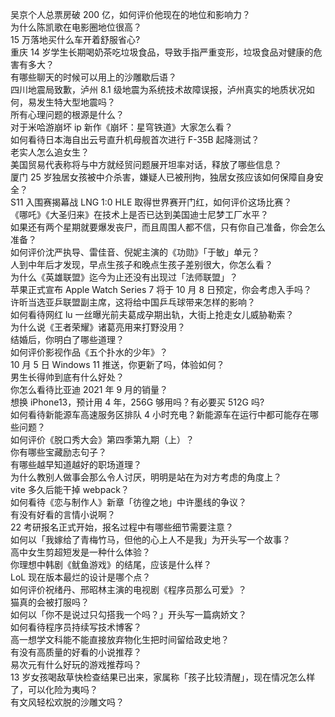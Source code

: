 吴京个人总票房破 200 亿，如何评价他现在的地位和影响力？  
为什么陈凯歌在电影圈地位很高？  
15 万落地买什么车开着舒服省心?  
重庆 14 岁学生长期喝奶茶吃垃圾食品，导致手指严重变形，垃圾食品对健康的危害有多大？  
有哪些聊天的时候可以用上的沙雕歇后语？  
四川地震局致歉，泸州 8.1 级地震为系统技术故障误报，泸州真实的地质状况如何，易发生特大型地震吗？  
所有心理问题的根源是什么？  
对于米哈游崩坏 ip 新作《崩坏：星穹铁道》大家怎么看？  
如何看待日本海自出云号直升机母舰首次进行 F-35B 起降测试？  
老实人怎么追女生？  
美国贸易代表称将与中方就经贸问题展开坦率对话，释放了哪些信息？  
厦门 25 岁独居女孩被中介杀害，嫌疑人已被刑拘，独居女孩应该如何保障自身安全？  
S11 入围赛揭幕战 LNG 1:0 HLE 取得世界赛开门红，如何评价这场比赛？  
《哪吒》《大圣归来》在技术上是否已达到美国迪士尼梦工厂水平？  
如果还有两个星期就要爆发丧尸，而且周围人都不信，只有你自己准备，你会怎么准备？  
如何评价沈严执导、雷佳音、倪妮主演的《功勋》「于敏」单元？  
人到中年后才发现，早点生孩子和晚点生孩子差别很大，你怎么看？  
为什么《英雄联盟》迄今为止还没有出现过「法师联盟」？  
苹果正式宣布 Apple Watch Series 7 将于 10 月 8 日预定，你会考虑入手吗？  
许昕当选亚乒联盟副主席，这将给中国乒乓球带来怎样的影响？  
如何看待网红 lu 一丝曝光前夫葛成孕期出轨，大街上抢走女儿威胁勒索？  
为什么说《王者荣耀》诸葛亮用来打野没用？  
结婚后，你明白了哪些道理？  
如何评价影视作品《五个扑水的少年》？  
10 月 5 日 Windows 11 推送，你更新了吗，体验如何？  
男生长得帅到底有什么好处？  
你怎么看待比亚迪 2021 年 9 月的销量？  
想换 iPhone13，预计用 4 年，256G 够用吗？有必要买 512G 吗?  
如何看待新能源车高速服务区排队 4 小时充电？新能源车在运行中都可能存在哪些问题？  
如何评价《脱口秀大会》第四季第九期（上）？  
你有哪些宝藏励志句子？  
有哪些越早知道越好的职场道理？  
为什么教别人做事会那么令人讨厌，明明是站在为对方考虑的角度上？  
vite 多久后能干掉 webpack？  
如何看待《恋与制作人》新章「彷徨之地」中许墨线的争议？  
有没有好看的言情小说啊？  
22 考研报名正式开始，报名过程中有哪些细节需要注意？  
如何以「我嫁给了青梅竹马，但他的心上人不是我」为开头写一个故事？  
高中女生剪超短发是一种什么体验？  
你理想中韩剧《鱿鱼游戏》的结尾，应该是什么样？  
LoL 现在版本最烂的设计是哪个点？  
如何评价祝绪丹、邢昭林主演的电视剧《程序员那么可爱》？  
猫真的会被打服吗？  
如何以「你不是说过只勾搭我一个吗？」开头写一篇病娇文？  
如何看待程序员持续写技术博客？  
高一想学文科能不能直接放弃物化生把时间留给政史地？  
有没有高质量的好看的小说推荐？  
易次元有什么好玩的游戏推荐吗？  
13 岁女孩喝敌草快检查结果已出来，家属称「孩子比较清醒」，现在情况怎么样了，可以化险为夷吗？  
有文风轻松欢脱的沙雕文吗？  
